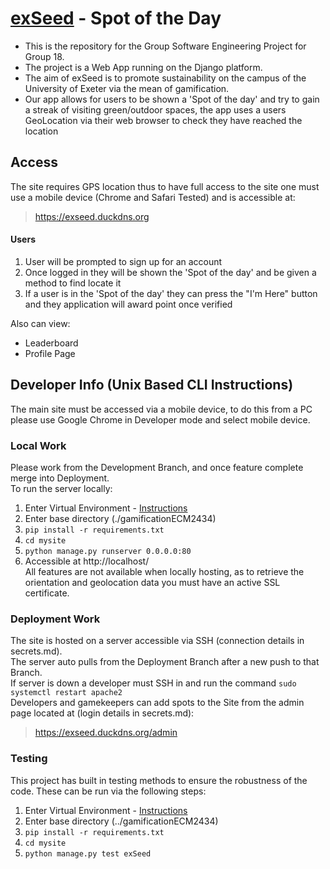 # [exSeed](https://exseed.duckdns.org) - Spot of the Day
- This is the repository for the Group Software Engineering Project for Group 18.
-  The project is a Web App running on the Django platform.
-  The aim of exSeed is to promote sustainability on the campus of the University of Exeter via the mean of gamification.
- Our app allows for users to be shown a 'Spot of the day' and try to gain a streak of visiting green/outdoor spaces, the app uses a users GeoLocation via their web browser to check they have reached the location

## Access
The site requires GPS location thus to have full access to the site one must use a mobile device (Chrome and Safari Tested) and is accessible at:
> https://exseed.duckdns.org
#### Users
1. User will be prompted to sign up for an account
2. Once logged in they will be shown the 'Spot of the day' and be given a method to find locate it
3. If a user is in the 'Spot of the day' they can press the "I'm Here" button and they application will award point once verified

Also can view:
- Leaderboard
- Profile Page

## Developer Info (Unix Based CLI Instructions)
The main site must be accessed via a mobile device, to do this from a PC please use Google Chrome in Developer mode and select mobile device.
### Local Work
Please work from the Development Branch, and once feature complete merge into Deployment. <br>
To run the server locally:
1. Enter Virtual Environment - [Instructions](https://python.land/virtual-environments/virtualenv)
2. Enter base directory (./gamificationECM2434)
3. `pip install -r requirements.txt`
4. `cd mysite`
5. `python manage.py runserver 0.0.0.0:80`
6. Accessible at http://localhost/
<br>All features are not available when locally hosting, as to retrieve the orientation and geolocation data you must have an active SSL certificate.
### Deployment Work
The site is hosted on a server accessible via SSH (connection details in secrets.md). <br>
The server auto pulls from the Deployment Branch after a new push to that Branch. <br>
If server is down a developer must SSH in and run the command `sudo systemctl restart apache2` <br>
Developers and gamekeepers can add spots to the Site from the admin page located at (login details in secrets.md):
> https://exseed.duckdns.org/admin
### Testing
This project has built in testing methods to ensure the robustness of the code. These can be run via the following steps:
1. Enter Virtual Environment - [Instructions](https://python.land/virtual-environments/virtualenv)
2. Enter base directory (../gamificationECM2434)
3. `pip install -r requirements.txt`
4. `cd mysite`
5. `python manage.py test exSeed`


